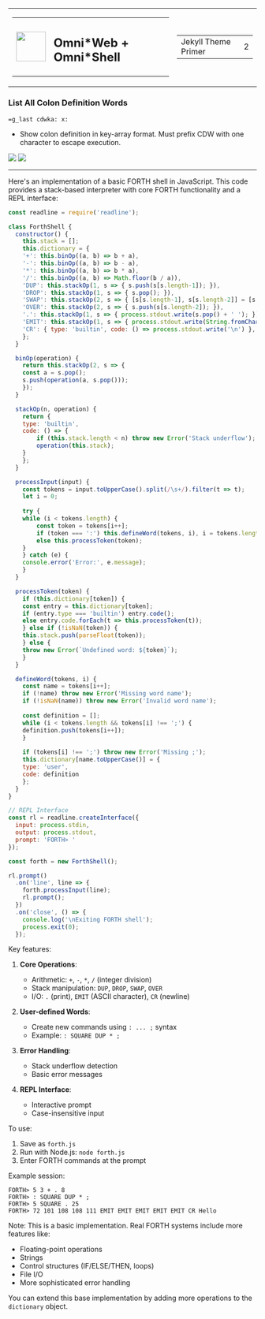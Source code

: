 <table><tr>
<td>
<table><tr><td><img src="https://omnixtar.github.io/m/img/icon-oxw.png" height="60"></td><td><h2>Omni*Web + Omni*Shell</h2></td></tr></table> 
</td>
<td>
<table><tr><td>Jekyll Theme Primer</td><td>2</td></tr></table>
</td></tr></table>

<!-- 
- ### Omnisophia: Bitcoin + Decentralised AI
- ### *YOUR brain is the weapon .... Omnisophia Metanarchy Revolution.* 
-->
<!-- 
<img src="./s1.png" height="60">
<img src="./s1.png">
-->

### List All Colon Definition Words
```=g_last cdwka: x:```
- Show colon definition in key-array format. Must prefix CDW with one character to escape execution.

<img src="./s1.png">

<img src="./s2.png">

---

Here's an implementation of a basic FORTH shell in JavaScript. This code provides a stack-based interpreter with core FORTH functionality and a REPL interface:

```javascript
const readline = require('readline');

class ForthShell {
  constructor() {
	this.stack = [];
	this.dictionary = {
  	'+': this.binOp((a, b) => b + a),
  	'-': this.binOp((a, b) => b - a),
  	'*': this.binOp((a, b) => b * a),
  	'/': this.binOp((a, b) => Math.floor(b / a)),
  	'DUP': this.stackOp(1, s => { s.push(s[s.length-1]); }),
  	'DROP': this.stackOp(1, s => { s.pop(); }),
  	'SWAP': this.stackOp(2, s => { [s[s.length-1], s[s.length-2]] = [s[s.length-2], s[s.length-1]]; }),
  	'OVER': this.stackOp(2, s => { s.push(s[s.length-2]); }),
  	'.': this.stackOp(1, s => { process.stdout.write(s.pop() + ' '); }),
  	'EMIT': this.stackOp(1, s => { process.stdout.write(String.fromCharCode(s.pop())); }),
  	'CR': { type: 'builtin', code: () => process.stdout.write('\n') },
	};
  }

  binOp(operation) {
	return this.stackOp(2, s => {
  	const a = s.pop();
  	s.push(operation(a, s.pop()));
	});
  }

  stackOp(n, operation) {
	return {
  	type: 'builtin',
  	code: () => {
    	if (this.stack.length < n) throw new Error('Stack underflow');
    	operation(this.stack);
  	}
	};
  }

  processInput(input) {
	const tokens = input.toUpperCase().split(/\s+/).filter(t => t);
	let i = 0;
    
	try {
  	while (i < tokens.length) {
    	const token = tokens[i++];
    	if (token === ':') this.defineWord(tokens, i), i = tokens.length;
    	else this.processToken(token);
  	}
	} catch (e) {
  	console.error('Error:', e.message);
	}
  }

  processToken(token) {
	if (this.dictionary[token]) {
  	const entry = this.dictionary[token];
  	if (entry.type === 'builtin') entry.code();
  	else entry.code.forEach(t => this.processToken(t));
	} else if (!isNaN(token)) {
  	this.stack.push(parseFloat(token));
	} else {
  	throw new Error(`Undefined word: ${token}`);
	}
  }

  defineWord(tokens, i) {
	const name = tokens[i++];
	if (!name) throw new Error('Missing word name');
	if (!isNaN(name)) throw new Error('Invalid word name');
    
	const definition = [];
	while (i < tokens.length && tokens[i] !== ';') {
  	definition.push(tokens[i++]);
	}
    
	if (tokens[i] !== ';') throw new Error('Missing ;');
	this.dictionary[name.toUpperCase()] = {
  	type: 'user',
  	code: definition
	};
  }
}

// REPL Interface
const rl = readline.createInterface({
  input: process.stdin,
  output: process.stdout,
  prompt: 'FORTH> '
});

const forth = new ForthShell();

rl.prompt()
  .on('line', line => {
	forth.processInput(line);
	rl.prompt();
  })
  .on('close', () => {
	console.log('\nExiting FORTH shell');
	process.exit(0);
  });
```

Key features:

1. **Core Operations**:
   - Arithmetic: `+`, `-`, `*`, `/` (integer division)
   - Stack manipulation: `DUP`, `DROP`, `SWAP`, `OVER`
   - I/O: `.` (print), `EMIT` (ASCII character), `CR` (newline)

2. **User-defined Words**:
   - Create new commands using `: ... ;` syntax
   - Example: `: SQUARE DUP * ;`

3. **Error Handling**:
   - Stack underflow detection
   - Basic error messages

4. **REPL Interface**:
   - Interactive prompt
   - Case-insensitive input

To use:
1. Save as `forth.js`
2. Run with Node.js: `node forth.js`
3. Enter FORTH commands at the prompt

Example session:
```forth
FORTH> 5 3 + . 8
FORTH> : SQUARE DUP * ;
FORTH> 5 SQUARE . 25
FORTH> 72 101 108 108 111 EMIT EMIT EMIT EMIT EMIT CR Hello
```

Note: This is a basic implementation. Real FORTH systems include more features like:
- Floating-point operations
- Strings
- Control structures (IF/ELSE/THEN, loops)
- File I/O
- More sophisticated error handling

You can extend this base implementation by adding more operations to the `dictionary` object.
